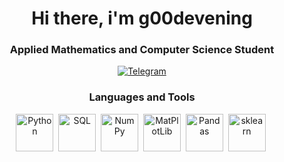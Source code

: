 <!DOCTYPE html>
<html>
<head>
</head>
<body>
    <div id="header" align="center">
        <h1>Hi there, i'm g00devening</h1>
        <h3>Applied Mathematics and Computer Science Student</h3>
      <div id="socials" align="center">
        <a href="https://t.me/emeraldima">
          <img src="https://img.shields.io/badge/Telegram-blue?style=for-the-badge&logo=telegram&logoColor=white" alt="Telegram"/>
        </a>
      </div>
      <h3>Languages and Tools</h3>
      <img src="https://cdn.jsdelivr.net/gh/devicons/devicon@latest/icons/python/python-original.svg" title="Python" width="60" height="60"/>&nbsp;
      <img src="https://cdn.jsdelivr.net/gh/devicons/devicon@latest/icons/sqldeveloper/sqldeveloper-original.svg" title="SQL" width="60" height="60"/>&nbsp;
      <img src="https://cdn.jsdelivr.net/gh/devicons/devicon@latest/icons/numpy/numpy-original.svg" title="NumPy" width="60" height="60"/>&nbsp;
      <img src="https://cdn.jsdelivr.net/gh/devicons/devicon@latest/icons/matplotlib/matplotlib-plain-wordmark.svg" title="MatPlotLib" width="60" height="60"/>&nbsp;
      <img src="https://cdn.jsdelivr.net/gh/devicons/devicon@latest/icons/pandas/pandas-original-wordmark.svg" title="Pandas" width="60" height="60"/>&nbsp;
      <img src="https://cdn.jsdelivr.net/gh/devicons/devicon@latest/icons/scikitlearn/scikitlearn-original.svg" title="sklearn" width="60" height="60"/>&nbsp;
</body>
</html>
